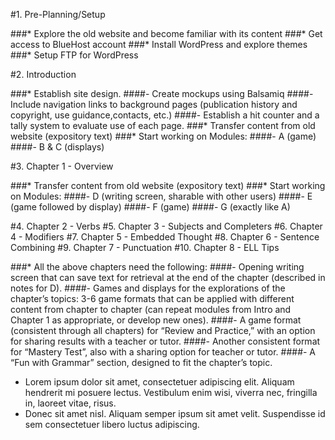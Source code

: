#1. Pre-Planning/Setup

###* Explore the old website and become familiar with its content
###* Get access to BlueHost account
###* Install WordPress and explore themes
###* Setup FTP for WordPress

#2. Introduction

###* Establish site design.
####- Create mockups using Balsamiq
####- Include navigation links to background pages (publication history and copyright, use guidance,contacts, etc.) 
####- Establish a hit counter and a tally system to evaluate use of each page.
###* Transfer content from old website (expository text) 
###* Start working on Modules: 
####- A (game) 
####- B & C (displays)

#3. Chapter 1 - Overview

###* Transfer content from old website (expository text) 
###* Start working on Modules:
####- D (writing screen, sharable with other users)
####- E (game followed by display)
####- F (game)
####- G (exactly like A)

#4. Chapter 2 - Verbs
#5. Chapter 3 - Subjects and Completers
#6. Chapter 4 - Modifiers
#7. Chapter 5 - Embedded Thought
#8. Chapter 6 - Sentence Combining
#9. Chapter 7 - Punctuation
#10. Chapter 8 - ELL Tips

###* All the above chapters need the following:
####- Opening writing screen that can save text for retrieval at the end of the chapter (described in notes for D).
####- Games and displays for the explorations of the chapter’s topics: 3-6 game formats that can be applied with different content from chapter to chapter (can repeat modules from Intro and Chapter 1 as appropriate, or develop new ones).
####- A game format (consistent through all chapters) for “Review and Practice,” with an option for sharing results with a teacher or tutor.
####- Another consistent format for “Mastery Test”, also with a sharing option for teacher or tutor.
####- A “Fun with Grammar” section, designed to fit the chapter’s topic.


*   Lorem ipsum dolor sit amet, consectetuer adipiscing elit.
    Aliquam hendrerit mi posuere lectus. Vestibulum enim wisi,
    viverra nec, fringilla in, laoreet vitae, risus.
*   Donec sit amet nisl. Aliquam semper ipsum sit amet velit.
    Suspendisse id sem consectetuer libero luctus adipiscing.
